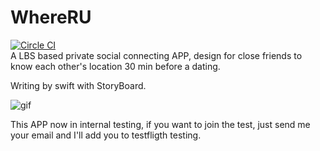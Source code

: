 WhereRU  
=======  
[![Circle CI](https://circleci.com/gh/lacusrinz/WhereRU/tree/master.svg?style=svg)](https://circleci.com/gh/lacusrinz/WhereRU/tree/master)  
A LBS based private social connecting APP, design for close friends to know each other's location 30 min before a dating.  

Writing by swift with StoryBoard.  

![gif](http://7xj2sb.com1.z0.glb.clouddn.com/0.0.6.gif)

This APP now in internal testing, if you want to join the test, just send me your email and I'll add you to testfligth testing.  
